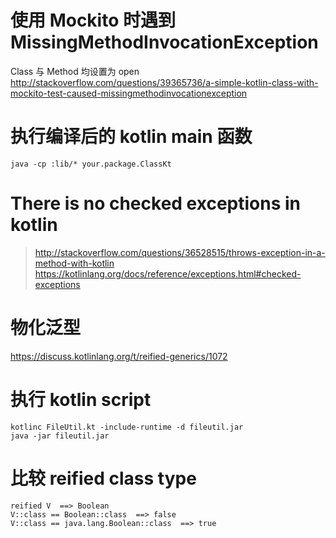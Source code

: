 # 使用 Mockito 时遇到 MissingMethodInvocationException
Class 与 Method 均设置为 open
http://stackoverflow.com/questions/39365736/a-simple-kotlin-class-with-mockito-test-caused-missingmethodinvocationexception

# 执行编译后的 kotlin main 函数
`java -cp :lib/* your.package.ClassKt`

# There is no checked exceptions in kotlin
> http://stackoverflow.com/questions/36528515/throws-exception-in-a-method-with-kotlin
> https://kotlinlang.org/docs/reference/exceptions.html#checked-exceptions

# 物化泛型
https://discuss.kotlinlang.org/t/reified-generics/1072

# 执行 kotlin script
```
kotlinc FileUtil.kt -include-runtime -d fileutil.jar
java -jar fileutil.jar
```

# 比较 reified class type
```
reified V  ==> Boolean
V::class == Boolean::class  ==> false
V::class == java.lang.Boolean::class  ==> true
```
